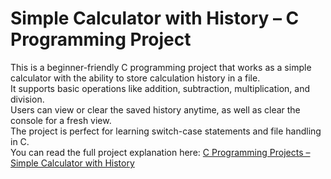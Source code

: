 # Simple Calculator with History – C Programming Project

This is a beginner-friendly C programming project that works as a simple calculator with the ability to store calculation history in a file.  
It supports basic operations like addition, subtraction, multiplication, and division.  
Users can view or clear the saved history anytime, as well as clear the console for a fresh view.  
The project is perfect for learning switch-case statements and file handling in C.  
You can read the full project explanation here: [C Programming Projects – Simple Calculator with History](https://insidethediv.com/c-programming-projects-simple-calculator-with-history)
